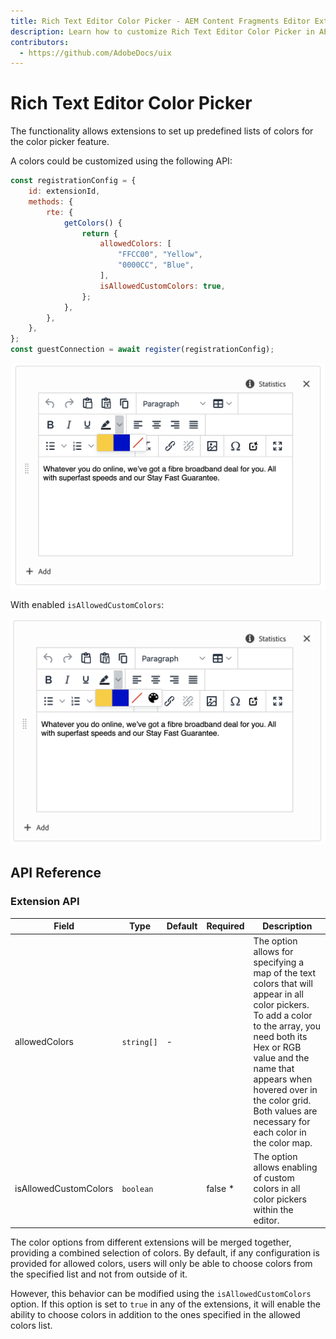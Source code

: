 ```yaml
---
title: Rich Text Editor Color Picker - AEM Content Fragments Editor Extensibility
description: Learn how to customize Rich Text Editor Color Picker in AEM Content Fragments Editor
contributors:
  - https://github.com/AdobeDocs/uix
---
```


# Rich Text Editor Color Picker

The functionality allows extensions to set up predefined lists of colors for the color picker feature.

A colors could be customized using the following API:

```js
const registrationConfig = {
    id: extensionId,
    methods: {
        rte: {
            getColors() {
                return {
                    allowedColors: [
                        "FFCC00", "Yellow",
                        "0000CC", "Blue",
                    ],
                    isAllowedCustomColors: true,
                };
            },
        },
    },
};
const guestConnection = await register(registrationConfig);
```

![](./colorpicker.png)

With enabled `isAllowedCustomColors`:

![](./colorpicker-isAllowedCustomColors.png)

## API Reference

### Extension API

| Field                 | Type       | Default | Required | Description                                                                                       |
|-----------------------|------------|---------|----------|---------------------------------------------------------------------------------------------------|
| allowedColors         | `string[]` |   -     |          | The option allows for specifying a map of the text colors that will appear in all color pickers. To add a color to the array, you need both its Hex or RGB value and the name that appears when hovered over in the color grid. Both values are necessary for each color in the color map. |
| isAllowedCustomColors | `boolean`  |         | false *  | The option allows enabling of custom colors in all color pickers within the editor.               |

The color options from different extensions will be merged together, providing a combined selection of colors. By default, if any configuration is provided for allowed colors, users will only be able to choose colors from the specified list and not from outside of it.

However, this behavior can be modified using the `isAllowedCustomColors` option. If this option is set to `true` in any of the extensions, it will enable the ability to choose colors in addition to the ones specified in the allowed colors list.
